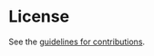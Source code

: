 # License

See the
[guidelines for contributions](https://github.com/kkohbrok/mls-implementation-considerations/blob/main/CONTRIBUTING.md).
